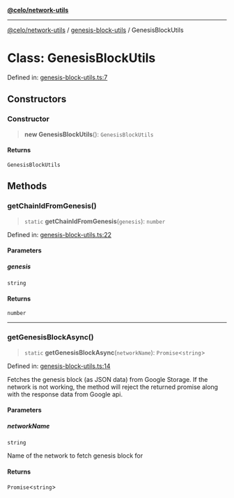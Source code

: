 [**@celo/network-utils**](../../README.md)

***

[@celo/network-utils](../../README.md) / [genesis-block-utils](../README.md) / GenesisBlockUtils

# Class: GenesisBlockUtils

Defined in: [genesis-block-utils.ts:7](https://github.com/celo-org/developer-tooling/blob/master/packages/sdk/network-utils/src/genesis-block-utils.ts#L7)

## Constructors

### Constructor

> **new GenesisBlockUtils**(): `GenesisBlockUtils`

#### Returns

`GenesisBlockUtils`

## Methods

### getChainIdFromGenesis()

> `static` **getChainIdFromGenesis**(`genesis`): `number`

Defined in: [genesis-block-utils.ts:22](https://github.com/celo-org/developer-tooling/blob/master/packages/sdk/network-utils/src/genesis-block-utils.ts#L22)

#### Parameters

##### genesis

`string`

#### Returns

`number`

***

### getGenesisBlockAsync()

> `static` **getGenesisBlockAsync**(`networkName`): `Promise`\<`string`\>

Defined in: [genesis-block-utils.ts:14](https://github.com/celo-org/developer-tooling/blob/master/packages/sdk/network-utils/src/genesis-block-utils.ts#L14)

Fetches the genesis block (as JSON data) from Google Storage.
If the network is not working, the method will reject the returned promise
along with the response data from Google api.

#### Parameters

##### networkName

`string`

Name of the network to fetch genesis block for

#### Returns

`Promise`\<`string`\>
